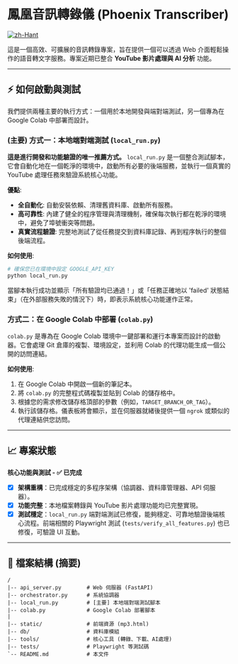 # 鳳凰音訊轉錄儀 (Phoenix Transcriber)

[![zh-Hant](https://img.shields.io/badge/language-繁體中文-blue.svg)](README.md)

這是一個高效、可擴展的音訊轉錄專案，旨在提供一個可以透過 Web 介面輕鬆操作的語音轉文字服務。專案近期已整合 **YouTube 影片處理與 AI 分析** 功能。

---

## ⚡️ 如何啟動與測試

我們提供兩種主要的執行方式：一個用於本地開發與端對端測試，另一個專為在 Google Colab 中部署而設計。

### (主要) 方式一：本地端對端測試 (`local_run.py`)

**這是進行開發和功能驗證的唯一推薦方式。** `local_run.py` 是一個整合測試腳本，它會自動化地在一個乾淨的環境中，啟動所有必要的後端服務，並執行一個真實的 YouTube 處理任務來驗證系統核心功能。

**優點**:
*   **全自動化**: 自動安裝依賴、清理舊資料庫、啟動所有服務。
*   **高可靠性**: 內建了健全的程序管理與清理機制，確保每次執行都在乾淨的環境中，避免了埠號衝突等問題。
*   **真實流程驗證**: 完整地測試了從任務提交到資料庫記錄、再到程序執行的整個後端流程。

**如何使用**:
```bash
# 確保您已在環境中設定 GOOGLE_API_KEY
python local_run.py
```
當腳本執行成功並顯示「所有驗證均已通過！」或「任務正確地以 'failed' 狀態結束」（在外部服務失敗的情況下）時，即表示系統核心功能運作正常。

### 方式二：在 Google Colab 中部署 (`colab.py`)

`colab.py` 是專為在 Google Colab 環境中一鍵部署和運行本專案而設計的啟動器。它會處理 Git 倉庫的複製、環境設定，並利用 Colab 的代理功能生成一個公開的訪問連結。

**如何使用**:
1.  在 Google Colab 中開啟一個新的筆記本。
2.  將 `colab.py` 的完整程式碼複製並貼到 Colab 的儲存格中。
3.  根據您的需求修改儲存格頂部的參數（例如，`TARGET_BRANCH_OR_TAG`）。
4.  執行該儲存格。儀表板將會顯示，並在伺服器就緒後提供一個 `ngrok` 或類似的代理連結供您訪問。

---

## 📈 專案狀態

**核心功能與測試 - ✅ 已完成**

*   [x] **架構重構**：已完成穩定的多程序架構（協調器、資料庫管理器、API 伺服器）。
*   [x] **功能完整**：本地檔案轉錄與 YouTube 影片處理功能均已完整實現。
*   [x] **測試穩定**：`local_run.py` 端對端測試已修復，能夠穩定、可靠地驗證後端核心流程。前端相關的 Playwright 測試 (`tests/verify_all_features.py`) 也已修復，可驗證 UI 互動。

---
## 📁 檔案結構 (摘要)

```
/
|-- api_server.py        # Web 伺服器 (FastAPI)
|-- orchestrator.py      # 系統協調器
|-- local_run.py         # [主要] 本地端對端測試腳本
|-- colab.py             # Google Colab 部署腳本
|
|-- static/              # 前端資源 (mp3.html)
|-- db/                  # 資料庫模組
|-- tools/               # 核心工具 (轉錄、下載、AI處理)
|-- tests/               # Playwright 等測試碼
`-- README.md            # 本文件
```
